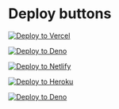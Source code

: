 # Deploy buttons

[![Deploy to Vercel](https://vercel.com/button)](https://vercel.com/new/git/external?repository-url=https://github.com/tchief/deploy-button&env=TOKEN,SECRET&project-name=deploy-button&repository-name=deploy-button)

[![Deploy to Deno](https://deno.com/deno-deploy-button.svg)](https://dash.deno.com/new?url=https://github.com/tchief/deploy-button/mod.ts&env=TOKEN,SECRET)

[![Deploy to Netlify](https://www.netlify.com/img/deploy/button.svg)](https://app.netlify.com/start/deploy?repository=https://github.com/tchief/deploy-button#TOKEN=token&SECRET=secret)

[![Deploy to Heroku](https://www.herokucdn.com/deploy/button.svg)](https://heroku.com/deploy?template=https://github.com/tchief/deploy-button&env[TOKEN]=token&env[SECRET]=secret)

[![Deploy to Deno](https://deno.com/deno-deploy-button.svg)](https://publish.deno.dev?env=TOKEN,SECRET)
